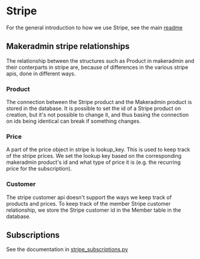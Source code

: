 # Stripe

For the general introduction to how we use Stripe, see the main [readme](../../../README.md)

## Makeradmin stripe relationships

The relationship between the structures such as Product in makeradmin and their conterparts in stripe are, because of differences in the various stripe apis, done in different ways.

### Product

The connection between the Stripe product and the Makeradmin product is stored in the database. It is possible to set the id of a Stripe product on creation, but it's not possible to change it, and thus basing the connection on ids being identical can break if something changes.

### Price

A part of the price object in stripe is lookup_key. This is used to keep track of the stripe prices. We set the lookup key based on the corresponding makeradmin product's id and what type of price it is (e.g. the recurring price for the subscription).

### Customer

The stripe customer api doesn't support the ways we keep track of products and prices. To keep track of the member Stripe customer relationship, we store the Stripe customer id in the Member table in the database.

## Subscriptions

See the documentation in [stripe_subscriptions.py](stripe_subscriptions.py)
